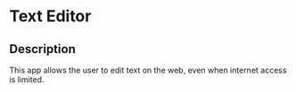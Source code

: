 # Text Editor

## Description

This app allows the user to edit text on the web, even when internet access is limited.

